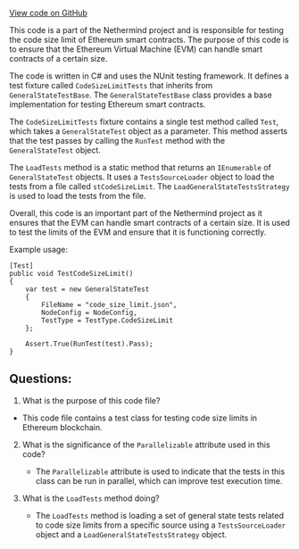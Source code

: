[View code on GitHub](https://github.com/NethermindEth/nethermind/src/Nethermind/Ethereum.Blockchain.Test/CodeSizeLimitTests.cs)

This code is a part of the Nethermind project and is responsible for testing the code size limit of Ethereum smart contracts. The purpose of this code is to ensure that the Ethereum Virtual Machine (EVM) can handle smart contracts of a certain size. 

The code is written in C# and uses the NUnit testing framework. It defines a test fixture called `CodeSizeLimitTests` that inherits from `GeneralStateTestBase`. The `GeneralStateTestBase` class provides a base implementation for testing Ethereum smart contracts. 

The `CodeSizeLimitTests` fixture contains a single test method called `Test`, which takes a `GeneralStateTest` object as a parameter. This method asserts that the test passes by calling the `RunTest` method with the `GeneralStateTest` object. 

The `LoadTests` method is a static method that returns an `IEnumerable` of `GeneralStateTest` objects. It uses a `TestsSourceLoader` object to load the tests from a file called `stCodeSizeLimit`. The `LoadGeneralStateTestsStrategy` is used to load the tests from the file. 

Overall, this code is an important part of the Nethermind project as it ensures that the EVM can handle smart contracts of a certain size. It is used to test the limits of the EVM and ensure that it is functioning correctly. 

Example usage:

```
[Test]
public void TestCodeSizeLimit()
{
    var test = new GeneralStateTest
    {
        FileName = "code_size_limit.json",
        NodeConfig = NodeConfig,
        TestType = TestType.CodeSizeLimit
    };

    Assert.True(RunTest(test).Pass);
}
```
## Questions: 
 1. What is the purpose of this code file?
   - This code file contains a test class for testing code size limits in Ethereum blockchain.

2. What is the significance of the `Parallelizable` attribute used in this code?
   - The `Parallelizable` attribute is used to indicate that the tests in this class can be run in parallel, which can improve test execution time.

3. What is the `LoadTests` method doing?
   - The `LoadTests` method is loading a set of general state tests related to code size limits from a specific source using a `TestsSourceLoader` object and a `LoadGeneralStateTestsStrategy` object.